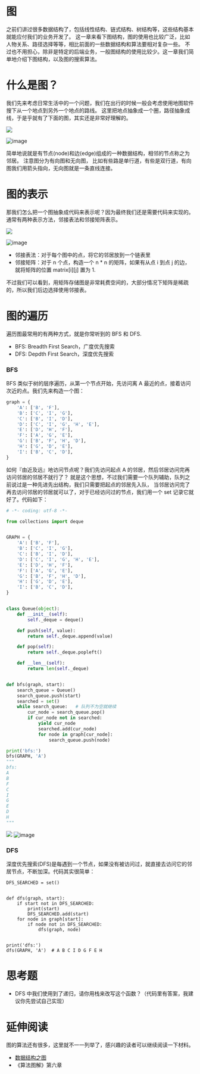 # 图
之前们讲过很多数据结构了，包括线性结构、链式结构、树结构等，这些结构基本就能应付我们的业务开发了。
这一章来看下图结构，图的使用也比较广泛，比如人物关系、路径选择等等，相比前面的一些数据结构和算法要相对复杂一些。
不过也不用担心，除非是特定的后端业务，一般图结构的使用比较少。这一章我们简单地介绍下图结构，以及图的搜索算法。

# 什么是图？
我们先来考虑日常生活中的一个问题，我们在出行的时候一般会考虑使用地图软件搜下从一个地点到另外一个地点的路线。
这里把地点抽象成一个圈，路径抽象成线，于是乎就有了下面的图，其实还是非常好理解的。

![](./graph_road.png)  

![image](074A03D79CB84EAEBC84403B71AC6B1B)

简单地说就是有节点(node)和边(edge)组成的一种数据结构，相邻的节点称之为邻居。 注意图分为有向图和无向图，
比如有些路是单行道，有些是双行道，有向图我们用箭头指向，无向图就是一条直线连接。

# 图的表示
那我们怎么把一个图抽象成代码来表示呢？因为最终我们还是需要代码来实现的。通常有两种表示方法，邻接表法和邻接矩阵表示。

![](./graph_rep.png)   

![image](0A2ECDB9FC224463A666891330407567)

- 邻接表法：对于每个图中的点，将它的邻居放到一个链表里
- 邻接矩阵：对于 n 个点，构造一个 n * n 的矩阵，如果有从点 i 到点 j 的边，就将矩阵的位置 matrix[i][j] 置为 1.

不过我们可以看到，用矩阵存储图是非常耗费空间的，大部分情况下矩阵是稀疏的，所以我们后边选择使用邻接表。

# 图的遍历
遍历图最常用的有两种方式，就是你常听到的 BFS 和 DFS.

- BFS: Breadth First Search，广度优先搜索
- DFS: Depdth First Search，深度优先搜索

### BFS
BFS 类似于树的层序遍历，从第一个节点开始，先访问离 A 最近的点，接着访问次近的点。我们先来构造一个图：

```py
graph = {
    'A': ['B', 'F'],
    'B': ['C', 'I', 'G'],
    'C': ['B', 'I', 'D'],
    'D': ['C', 'I', 'G', 'H', 'E'],
    'E': ['D', 'H', 'F'],
    'F': ['A', 'G', 'E'],
    'G': ['B', 'F', 'H', 'D'],
    'H': ['G', 'D', 'E'],
    'I': ['B', 'C', 'D'],
}
```
如何『由近及远』地访问节点呢？我们先访问起点 A 的邻居，然后邻居访问完再访问邻居的邻居不就行了？
就是这个思想，不过我们需要一个队列辅助，队列之前说过是一种先进先出结构，我们只需要把起点的邻居先入队，
当邻居访问完了再去访问邻居的邻居就可以了，对于已经访问过的节点，我们用一个 set 记录它就好了。代码如下：

```py
# -*- coding: utf-8 -*-

from collections import deque


GRAPH = {
    'A': ['B', 'F'],
    'B': ['C', 'I', 'G'],
    'C': ['B', 'I', 'D'],
    'D': ['C', 'I', 'G', 'H', 'E'],
    'E': ['D', 'H', 'F'],
    'F': ['A', 'G', 'E'],
    'G': ['B', 'F', 'H', 'D'],
    'H': ['G', 'D', 'E'],
    'I': ['B', 'C', 'D'],
}


class Queue(object):
    def __init__(self):
        self._deque = deque()

    def push(self, value):
        return self._deque.append(value)

    def pop(self):
        return self._deque.popleft()

    def __len__(self):
        return len(self._deque)


def bfs(graph, start):
    search_queue = Queue()
    search_queue.push(start)
    searched = set()
    while search_queue:   # 队列不为空就继续
        cur_node = search_queue.pop()
        if cur_node not in searched:
            yield cur_node
            searched.add(cur_node)
            for node in graph[cur_node]:
                search_queue.push(node)

print('bfs:')
bfs(GRAPH, 'A')
"""
bfs:
A
B
F
C
I
G
E
D
H
"""
```

![](./bfs.png)
![image](4C7D89FF0B64473D820348F95EFD18AD)

### DFS
深度优先搜索(DFS)是每遇到一个节点，如果没有被访问过，就直接去访问它的邻居节点，不断加深。代码其实很简单：

```
DFS_SEARCHED = set()


def dfs(graph, start):
    if start not in DFS_SEARCHED:
        print(start)
        DFS_SEARCHED.add(start)
    for node in graph[start]:
        if node not in DFS_SEARCHED:
            dfs(graph, node)


print('dfs:')
dfs(GRAPH, 'A')  # A B C I D G F E H

```


# 思考题
- DFS 中我们使用到了递归，请你用栈来改写这个函数？（代码里有答案，我建议你先尝试自己实现）

# 延伸阅读
图的算法还有很多，这里就不一一列举了，感兴趣的读者可以继续阅读一下材料。

- [数据结构之图](https://www.zybuluo.com/guoxs/note/249812)
- 《算法图解》第六章
